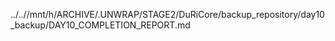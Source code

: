 ../..//mnt/h/ARCHIVE/.UNWRAP/STAGE2/DuRiCore/backup_repository/day10_backup/DAY10_COMPLETION_REPORT.md